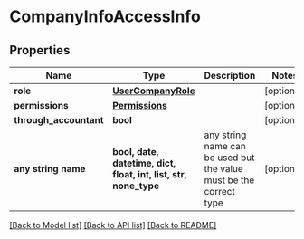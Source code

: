 # CompanyInfoAccessInfo


## Properties
Name | Type | Description | Notes
------------ | ------------- | ------------- | -------------
**role** | [**UserCompanyRole**](UserCompanyRole.md) |  | [optional] 
**permissions** | [**Permissions**](Permissions.md) |  | [optional] 
**through_accountant** | **bool** |  | [optional] 
**any string name** | **bool, date, datetime, dict, float, int, list, str, none_type** | any string name can be used but the value must be the correct type | [optional]

[[Back to Model list]](../README.md#documentation-for-models) [[Back to API list]](../README.md#documentation-for-api-endpoints) [[Back to README]](../README.md)



